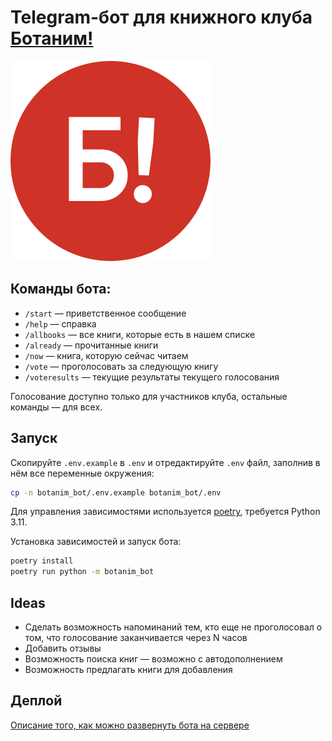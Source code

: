 # Telegram-бот для книжного клуба [Ботаним!](https://botanim.to.digital)

[![alt text](botanim-logo.svg)](https://botanim.to.digital)

## Команды бота:

- `/start` — приветственное сообщение
- `/help` — справка
- `/allbooks` — все книги, которые есть в нашем списке
- `/already` — прочитанные книги
- `/now` — книга, которую сейчас читаем
- `/vote` — проголосовать за следующую книгу
- `/voteresults` — текущие результаты текущего голосования

Голосование доступно только для участников клуба, остальные команды — для всех.

## Запуск

Скопируйте `.env.example` в `.env` и отредактируйте `.env` файл, заполнив в нём все переменные окружения:

```bash
cp -n botanim_bot/.env.example botanim_bot/.env
```

Для управления зависимостями используется [poetry](https://python-poetry.org/),
требуется Python 3.11.

Установка зависимостей и запуск бота:

```bash
poetry install
poetry run python -m botanim_bot
```

## Ideas

- Сделать возможность напоминаний тем, кто еще не проголосовал о том, что голосование заканчивается через N часов
- Добавить отзывы
- Возможность поиска книг — возможно с автодополнением
- Возможность предлагать книги для добавления

## Деплой

[Описание того, как можно развернуть бота на сервере](DEPLOY.md)
